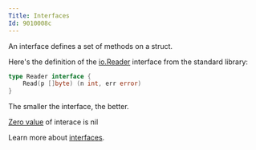 ```yaml
---
Title: Interfaces
Id: 9010008c
---
```

An interface defines a set of methods on a struct.

Here's the definition of the [io.Reader](https://golang.org/pkg/io/#Reader) interface from the standard library:

```go
type Reader interface {
    Read(p []byte) (n int, err error)
}
```

The smaller the interface, the better.

[Zero value](a-6069) of interace is nil

Learn more about [interfaces](a-1221).

